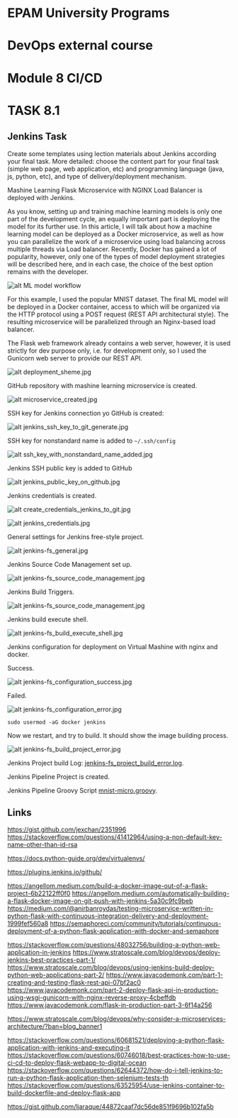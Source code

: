 # EPAM University Programs
# DevOps external course
# Module 8  CI/CD
# TASK 8.1

## Jenkins Task
Create some templates using lection materials about Jenkins according your final task.
More detailed: choose the content part for your final task (simple web page, web application, etc) and
programming language (java, js, python, etc), and type of delivery/deployment mechanism.

Mashine Learning Flask Microservice with NGINX Load Balancer is deployed with Jenkins.

As you know, setting up and training machine learning models is only one part of the development cycle,
an equally important part is deploying the model for its further use.
In this article, I will talk about how a machine learning model can be deployed as a Docker microservice,
as well as how you can parallelize the work of a microservice using load balancing across multiple threads
via Load balancer. Recently, Docker has gained a lot of popularity, however, only one of the types of model
deployment strategies will be described here, and in each case, the choice of the best option remains with the developer. 


![alt ML model workflow](ml_model.jpg)

For this example, I used the popular MNIST dataset. The final ML model will be deployed in a Docker container, access
to which will be organized via the HTTP protocol using a POST request (REST API architectural style). The resulting
microservice will be parallelized through an Nginx-based load balancer.

The Flask web framework already contains a web server, however, it is used strictly for dev purpose only, i.e. for development
only, so I used the Gunicorn web server to provide our REST API. 



![alt deployment_sheme.jpg](ml_deployment_scheme.jpg)


GitHub repository with mashine learning microservice is created.

![alt microservice_created.jpg](microservice_created.jpg)

SSH key for Jenkins connection yo GitHub is created:

![alt jenkins_ssh_key_to_git_generate.jpg](jenkins_ssh_key_to_git_generate.jpg)

SSH key for nonstandard name is added to `~/.ssh/config` 

![alt ssh_key_with_nonstandard_name_added.jpg](ssh_key_with_nonstandard_name_added.jpg)

Jenkins SSH public key is added to GitHub

![alt jenkins_public_key_on_github.jpg](jenkins_public_key_on_github.jpg)

Jenkins credentials is created.

![alt create_credentials_jenkins_to_git.jpg](create_credentials_jenkins_to_git.jpg)

![alt jenkins_credentials.jpg](jenkins_credentials.jpg)

General settings for Jenkins free-style project.

![alt jenkins-fs_general.jpg](jenkins-fs_general.jpg)


Jenkins Source Code Management set up.

![alt jenkins-fs_source_code_management.jpg](jenkins-fs_source_code_management.jpg)


Jenkins Build Triggers.

![alt jenkins-fs_source_code_management.jpg](jenkins-fs_source_code_management.jpg)

Jenkins build execute shell.

![alt jenkins-fs_build_execute_shell.jpg](jenkins-fs_build_execute_shell.jpg)


Jenkins configuration for deployment on Virtual Mashine with nginx and docker.

Success.

![alt jenkins-fs_configuration_success.jpg](jenkins-fs_configuration_success.jpg)

Failed.

![alt jenkins-fs_configuration_error.jpg](jenkins-fs_configuration_error.jpg)



`sudo usermod -aG docker jenkins`

Now we restart, and try to build. It should show the image building process.


![alt jenkins-fs_build_project_error.jpg](jenkins-fs_build_project_error.jpg)

Jenkins Project build Log: [jenkins-fs_project_build_error.log](./jenkins-fs_project_build_error.log).





Jenkins Pipeline Project is created.

Jenkins Pipeline Groovy Script [mnist-micro.groovy](./mnist-micro.groovy).


## Links


https://gist.github.com/jexchan/2351996
https://stackoverflow.com/questions/41412964/using-a-non-default-key-name-other-than-id-rsa

https://docs.python-guide.org/dev/virtualenvs/



https://plugins.jenkins.io/github/

https://angellom.medium.com/build-a-docker-image-out-of-a-flask-project-6b22122ff0f0
https://angellom.medium.com/automatically-building-a-flask-docker-image-on-git-push-with-jenkins-5a30c9fc9beb
https://medium.com/@anirbanroydas/testing-microservice-written-in-python-flask-with-continuous-integration-delivery-and-deployment-1999fef560a8
https://semaphoreci.com/community/tutorials/continuous-deployment-of-a-python-flask-application-with-docker-and-semaphore

https://stackoverflow.com/questions/48032756/building-a-python-web-application-in-jenkins
https://www.stratoscale.com/blog/devops/deploy-jenkins-best-practices-part-1/
https://www.stratoscale.com/blog/devops/using-jenkins-build-deploy-python-web-applications-part-2/
https://www.javacodemonk.com/part-1-creating-and-testing-flask-rest-api-07bf2ac0
https://www.javacodemonk.com/part-2-deploy-flask-api-in-production-using-wsgi-gunicorn-with-nginx-reverse-proxy-4cbeffdb
https://www.javacodemonk.com/flask-in-production-part-3-6f14a256


https://www.stratoscale.com/blog/devops/why-consider-a-microservices-architecture/?ban=blog_banner1


https://stackoverflow.com/questions/60681521/deploying-a-python-flask-application-with-jenkins-and-executing-it
https://stackoverflow.com/questions/60746018/best-practices-how-to-use-ci-cd-to-deploy-flask-webapp-to-digital-ocean
https://stackoverflow.com/questions/62644372/how-do-i-tell-jenkins-to-run-a-python-flask-application-then-selenium-tests-th
https://stackoverflow.com/questions/63525954/use-jenkins-container-to-build-dockerfile-and-deploy-flask-app

https://gist.github.com/ljaraque/44872caaf7dc56de851f9696b102fa5b
